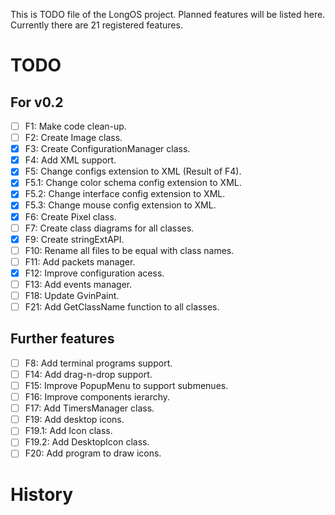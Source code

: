 This is TODO file of the LongOS project. Planned features will be listed here.
Currently there are 21 registered features.

TODO
========

For v0.2
--------

- [ ] F1: Make code clean-up.
- [ ] F2: Create Image class.
- [X] F3: Create ConfigurationManager class.
- [X] F4: Add XML support.
- [X] F5: Change configs extension to XML (Result of F4).
- [X] F5.1: Change color schema config extension to XML.
- [X] F5.2: Change interface config extension to XML.
- [X] F5.3: Change mouse config extension to XML.
- [X] F6: Create Pixel class.
- [ ] F7: Create class diagrams for all classes.
- [X] F9: Create stringExtAPI.
- [ ] F10: Rename all files to be equal with class names.
- [ ] F11: Add packets manager.
- [X] F12: Improve configuration acess.
- [ ] F13: Add events manager.
- [ ] F18: Update GvinPaint.
- [ ] F21: Add GetClassName function to all classes.

Further features
--------
- [ ] F8: Add terminal programs support.
- [ ] F14: Add drag-n-drop support.
- [ ] F15: Improve PopupMenu to support submenues.
- [ ] F16: Improve components ierarchy.
- [ ] F17: Add TimersManager class.
- [ ] F19: Add desktop icons.
- [ ] F19.1: Add Icon class.
- [ ] F19.2: Add DesktopIcon class.
- [ ] F20: Add program to draw icons.

History
========